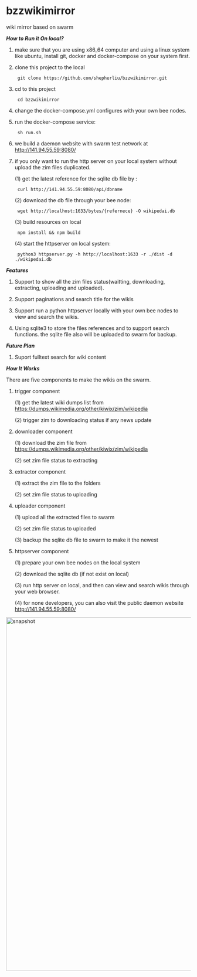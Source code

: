 # bzzwikimirror
wiki mirror based on swarm

***How to Run it On local?***

1. make sure that you are using x86_64 computer and using a linux system like ubuntu, install git, docker and docker-compose on your system first.

2. clone this project to the local

        git clone https://github.com/shepherliu/bzzwikimirror.git

3. cd to this project

        cd bzzwikimirror

4. change the docker-compose.yml configures with your own bee nodes.

5. run the docker-compose service: 
   
        sh run.sh

6. we build a daemon website with swarm test network at http://141.94.55.59:8080/

7. if you only want to run the http server on your local system without upload the zim files duplicated.

    (1) get the latest reference for the sqlite db file by : 

        curl http://141.94.55.59:8080/api/dbname
    
    (2) download the db file through your bee node: 

        wget http://localhost:1633/bytes/{refernece} -O wikipedai.db
    
    (3) build resources on local

        npm install && npm build

    (4) start the httpserver on local system: 

        python3 httpserver.py -h http://localhost:1633 -r ./dist -d ./wikipedai.db

***Features***

1. Support to show all the zim files status(waitting, downloading, extracting, uploading and uploaded).

2. Support paginations and search title for the wikis

3. Support run a python httpserver locally with your own bee nodes to view and search the wikis.

4. Using sqlite3 to store the files references and to support search functions. the sqlite file also will be uploaded to swarm for backup. 

***Future Plan***

1. Suport fulltext search for wiki content
    
***How It Works***

There are five components to make the wikis on the swarm.

1. trigger component 

    (1) get the latest wiki dumps list from https://dumps.wikimedia.org/other/kiwix/zim/wikipedia

    (2) trigger zim to downloading status if any news update

2. downloader component

    (1) download the zim file from https://dumps.wikimedia.org/other/kiwix/zim/wikipedia

    (2) set zim file status to extracting

3. extractor component

    (1) extract the zim file to the folders

    (2) set zim file status to uploading

4. uploader component

    (1) upload all the extracted files to swarm

    (2) set zim file status to uploaded

    (3) backup the sqlite db file to swarm to make it the newest

5. httpserver component

    (1) prepare your own bee nodes on the local system

    (2) download the sqlite db (if not exist on local)

    (3) run http server on local, and then can view and search wikis through your web browser. 

    (4) for none developers, you can also visit the public daemon website http://141.94.55.59:8080/

<img width="965" alt="snapshot" src="https://user-images.githubusercontent.com/84829620/175287522-9b9a96b2-0c71-417c-a87e-1a65b8b58f3a.png">
